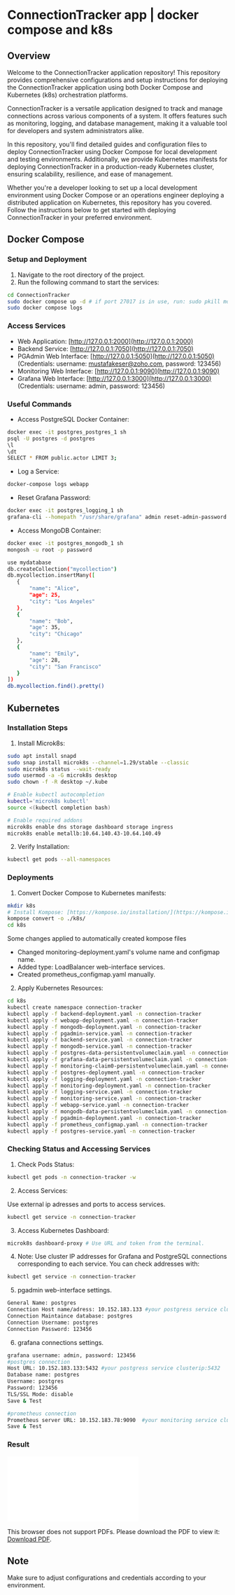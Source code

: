 # ConnectionTracker app | docker compose and k8s

## Overview

Welcome to the ConnectionTracker application repository! This repository provides comprehensive configurations and setup instructions for deploying the ConnectionTracker application using both Docker Compose and Kubernetes (k8s) orchestration platforms.

ConnectionTracker is a versatile application designed to track and manage connections across various components of a system. It offers features such as monitoring, logging, and database management, making it a valuable tool for developers and system administrators alike.

In this repository, you'll find detailed guides and configuration files to deploy ConnectionTracker using Docker Compose for local development and testing environments. Additionally, we provide Kubernetes manifests for deploying ConnectionTracker in a production-ready Kubernetes cluster, ensuring scalability, resilience, and ease of management.

Whether you're a developer looking to set up a local development environment using Docker Compose or an operations engineer deploying a distributed application on Kubernetes, this repository has you covered. Follow the instructions below to get started with deploying ConnectionTracker in your preferred environment.

## Docker Compose

### Setup and Deployment

1. Navigate to the root directory of the project.
2. Run the following command to start the services:

```bash
cd ConnectionTracker
sudo docker compose up -d # if port 27017 is in use, run: sudo pkill mongod
sudo docker compose logs
```

### Access Services

- Web Application: [http://127.0.0.1:2000](http://127.0.0.1:2000)
- Backend Service: [http://127.0.0.1:7050](http://127.0.0.1:7050)
- PGAdmin Web Interface: [http://127.0.0.1:5050](http://127.0.0.1:5050) (Credentials: username: mustafakeser@zoho.com, password: 123456)
- Monitoring Web Interface: [http://127.0.0.1:9090](http://127.0.0.1:9090)
- Grafana Web Interface: [http://127.0.0.1:3000](http://127.0.0.1:3000) (Credentials: username: admin, password: 123456)

### Useful Commands

- Access PostgreSQL Docker Container:

```bash
docker exec -it postgres_postgres_1 sh
psql -U postgres -d postgres
\l
\dt
SELECT * FROM public.actor LIMIT 3;
```

- Log a Service:

```bash
docker-compose logs webapp
```

- Reset Grafana Password:

```bash
docker exec -it postgres_logging_1 sh
grafana-cli --homepath "/usr/share/grafana" admin reset-admin-password 123456
```

- Access MongoDB Container:

```bash
docker exec -it postgres_mongodb_1 sh
mongosh -u root -p password

use mydatabase
db.createCollection("mycollection")
db.mycollection.insertMany([
   {
       "name": "Alice",
       "age": 25,
       "city": "Los Angeles"
   },
   {
       "name": "Bob",
       "age": 35,
       "city": "Chicago"
   },
   {
       "name": "Emily",
       "age": 28,
       "city": "San Francisco"
   }
])
db.mycollection.find().pretty()
```

## Kubernetes

### Installation Steps

1. Install Microk8s:

```bash
sudo apt install snapd
sudo snap install microk8s --channel=1.29/stable --classic
sudo microk8s status --wait-ready
sudo usermod -a -G microk8s desktop
sudo chown -f -R desktop ~/.kube

# Enable kubectl autocompletion
kubectl='microk8s kubectl'
source <(kubectl completion bash)

# Enable required addons
microk8s enable dns storage dashboard storage ingress
microk8s enable metallb:10.64.140.43-10.64.140.49
```

2. Verify Installation:

```bash
kubectl get pods --all-namespaces 
```

### Deployments

1. Convert Docker Compose to Kubernetes manifests:

```bash
mkdir k8s
# Install Kompose: [https://kompose.io/installation/](https://kompose.io/installation/)
kompose convert -o ./k8s/
cd k8s
```
Some changes applied to automatically created kompose files
* Changed monitoring-deployment.yaml's volume name and configmap name.
* Added type: LoadBalancer web-interface services.
* Created prometheus_configmap.yaml manually.

2. Apply Kubernetes Resources:

```bash
cd k8s
kubectl create namespace connection-tracker
kubectl apply -f backend-deployment.yaml -n connection-tracker
kubectl apply -f webapp-deployment.yaml -n connection-tracker
kubectl apply -f mongodb-deployment.yaml -n connection-tracker
kubectl apply -f pgadmin-service.yaml -n connection-tracker
kubectl apply -f backend-service.yaml -n connection-tracker
kubectl apply -f mongodb-service.yaml -n connection-tracker
kubectl apply -f postgres-data-persistentvolumeclaim.yaml -n connection-tracker
kubectl apply -f grafana-data-persistentvolumeclaim.yaml -n connection-tracker
kubectl apply -f monitoring-claim0-persistentvolumeclaim.yaml -n connection-tracker
kubectl apply -f postgres-deployment.yaml -n connection-tracker
kubectl apply -f logging-deployment.yaml -n connection-tracker
kubectl apply -f monitoring-deployment.yaml -n connection-tracker
kubectl apply -f logging-service.yaml -n connection-tracker
kubectl apply -f monitoring-service.yaml -n connection-tracker
kubectl apply -f webapp-service.yaml -n connection-tracker
kubectl apply -f mongodb-data-persistentvolumeclaim.yaml -n connection-tracker
kubectl apply -f pgadmin-deployment.yaml -n connection-tracker
kubectl apply -f prometheus_configmap.yaml -n connection-tracker
kubectl apply -f postgres-service.yaml -n connection-tracker
```

### Checking Status and Accessing Services

1. Check Pods Status:

```bash
kubectl get pods -n connection-tracker -w
```

2. Access Services:

Use external ip adresses and ports to access services.

```bash
kubectl get service -n connection-tracker
```

3. Access Kubernetes Dashboard:

```bash
microk8s dashboard-proxy # Use URL and token from the terminal.
```

4. Note: Use cluster IP addresses for Grafana and PostgreSQL connections corresponding to each service. You can check addresses with:

```bash
kubectl get service -n connection-tracker
```

5. pgadmin web-interface settings.
```bash
General Name: postgres
Connection Host name/adress: 10.152.183.133 #your postgress service cluster ip
Connection Maintaince database: postgres
Connection Username: postgres
Connection Password: 123456
```
6. grafana connections settings.

```bash
grafana username: admin, password: 123456
#postgres connection
Host URL: 10.152.183.133:5432 #your postgress service clusterip:5432
Database name: postgres
Username: postgres
Password: 123456
TLS/SSL Mode: disable
Save & Test

#prometheus connection
Prometheus server URL: 10.152.183.78:9090  #your monitoring service clusterip:9090 or externalip:9090
Save & Test
```
### Result

<object data="Kubernetes-Dashboard.pdf" type="application/pdf" width="700px" height="700px">
    <embed src="Kubernetes-Dashboard.pdf">
        <p>This browser does not support PDFs. Please download the PDF to view it: <a href="Kubernetes-Dashboard.pdf">Download PDF</a>.</p>
    </embed>
</object>

## Note

Make sure to adjust configurations and credentials according to your environment.

